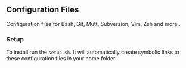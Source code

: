Configuration Files
-------------------

Configuration files for Bash, Git, Mutt, Subversion, Vim, Zsh and more..

### Setup

To install run the `setup.sh`. It will automatically create symbolic links to these configuration files in your home folder.
